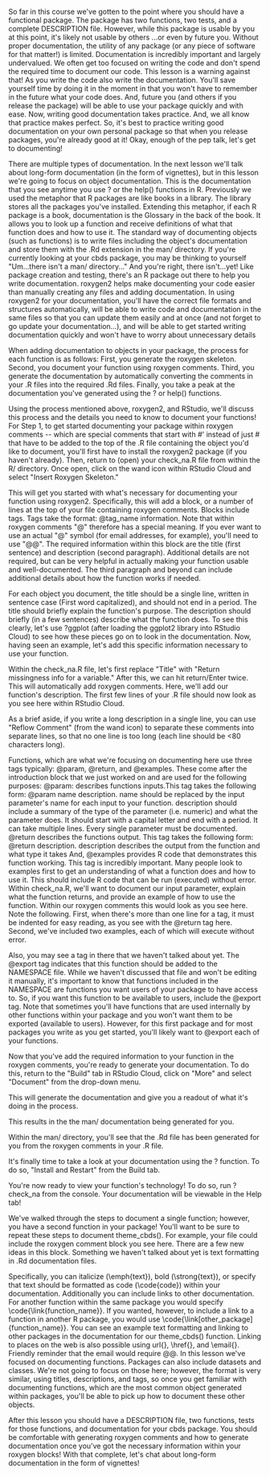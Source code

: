 So far in this course we've gotten to the point where you should have a functional package. The package has two functions, two tests, and a complete DESCRIPTION file. However, while this package is usable by you at this point, it's likely not usable by others ...or even by future you. Without proper documentation, the utility of any package (or any piece of software for that matter!) is limited.  Documentation is incredibly important and largely undervalued. We often get too focused on writing the code and don't spend the required time to document our code. This lesson is a warning against that! As you write the code also write the documentation. You'll save yourself time by doing it in the moment in that you won't have to remember in the future what your code does. And, future you (and others if you release the package) will be able to use your package quickly and with ease. Now, writing good documentation takes practice. And, we all know that practice makes perfect. So, it's best to practice writing good documentation on your own personal package so that when you release packages, you're already good at it! Okay, enough of the pep talk, let's get to documenting!

There are multiple types of documentation. In the next lesson we'll talk about long-form documentation (in the form of vignettes), but in this lesson we're going to focus on object documentation. This is the documentation that you see anytime you use ? or the help() functions in R. Previously we used the metaphor that R packages are like books in a library. The library stores all the packages you've installed. Extending this metaphor, if each R package is a book, documentation is the Glossary in the back of the book. It allows you to look up a function and receive definitions of what that function does and how to use it. The standard way of documenting objects (such as functions) is to write files including the object's documentation and store them with the .Rd extension in the man/ directory. If you're currently looking at your cbds package, you may be thinking to yourself "Um...there isn't a man/ directory..." And you're right, there isn't...yet! Like package creation and testing, there's an R package out there to help you write documentation. roxygen2 helps make documenting your code easier than manually creating any files and adding documentation. In using roxygen2 for your documentation, you'll have the correct file formats and structures automatically, will be able to write code and documentation in the same files so that you can update them easily and at once (and not forget to go update your documentation...), and will be able to get started writing documentation quickly and won't have to worry about unnecessary details

When adding documentation to objects in your package, the process for each function is as follows: First, you generate the roxygen skeleton. Second, you document your function using roxygen comments. Third, you generate the documentation by automatically converting the comments in your .R files into the required .Rd files. Finally, you take a peak at the documentation you've generated using the ? or help() functions.

Using the process mentioned above, roxygen2, and RStudio, we'll discuss this process and the details you need to know to document your functions! For Step 1, to get started documenting your package within roxygen comments -- which are special comments that start with #' instead of just # that have to be added to the top of the .R file containing the object you'd like to document, you'll first have to install the roxygen2 package (if you haven't already). Then, return to (open) your check_na.R file from within the R/ directory. Once open, click on the wand icon within RStudio Cloud and select "Insert Roxygen Skeleton." 

This will get you started with what's necessary for documenting your function using roxygen2. Specifically, this will add a block, or a number of lines at the top of your file containing roxygen comments. Blocks include tags. Tags take the format: @tag_name information. Note that within roxygen comments "@" therefore has a special meaning. If you ever want to use an actual "@" symbol (for email addresses, for example), you'll need to use "@@". The required information within this block are the title (first sentence) and description (second paragraph). Additional details are not required, but can be very helpful in actually making your function usable and well-documented. The third paragraph and beyond can include additional details about how the function works if needed.

For each object you document, the title should be a single line, written in sentence case (First word capitalized), and should not end in a period. The title should briefly explain the function's purpose. The description should briefly (in a few sentences) describe what the function does. To see this clearly, let's use ?ggplot (after loading the ggplot2 library into RStudio Cloud) to see how these pieces go on to look in the documentation. Now, having seen an example, let's add this specific information necessary to use your function.

Within the check_na.R file, let's first replace "Title" with "Return missingness info for a variable." After this, we can hit return/Enter twice. This will automatically add roxygen comments. Here, we'll add our function's description. The first few lines of your .R file should now look as you see here within RStudio Cloud.

As a brief aside, if you write a long description in a single line, you can use "Reflow Comment" (from the wand icon) to separate these comments into separate lines, so that no one line is too long (each line should be <80 characters long).

Functions, which are what we're focusing on documenting here use three tags typically: @param, @return, and @examples. These come after the introduction block that we just worked on and are used for the following purposes: @param: describes functions inputs.This tag takes the following form: @param name description. name should be replaced by the input parameter's name for each input to your function. description should include a summary of the type of the parameter (i.e. numeric) and what the parameter does. It should start with a capital letter and end with a period. It can take multiple lines. Every single parameter must be documented. @return describes the functions output. This tag takes the following form: @return description. description describes the output from the function and what type it takes And, @examples provides R code that demonstrates this function working. This tag is incredibly important. Many people look to examples first to get an understanding of what a function does and how to use it. This should include R code that can be run (executed) without error. Within check_na.R, we'll want to document our input parameter, explain what the function returns, and provide an example of how to use the function. Within our roxygen comments this would look as you see here. Note the following. First, when there's more than one line for a tag, it must be indented for easy reading, as you see with the @return tag here. Second, we've included two examples, each of which will execute without error.

Also, you may see a tag in there that we haven't talked about yet. The @export tag indicates that this function should be added to the NAMESPACE file. While we haven't discussed that file and won't be editing it manually, it's important to know that functions included in the NAMESPACE are functions you want users of your package to have access to. So, if you want this function to be available to users, include the @export tag. Note that sometimes you'll have functions that are used internally by other functions within your package and you won't want them to be exported (available to users). However, for this first package and for most packages you write as you get started, you'll likely want to @export each of your functions.

Now that you've add the required information to your function in the roxygen comments, you're ready to generate your documentation. To do this, return to the "Build" tab in RStudio Cloud, click on "More" and select "Document" from the drop-down menu.

This will generate the documentation and give you a readout of what it's doing in the process.

This results in the the man/ documentation being generated for you. 

Within the man/ directory, you'll see that the .Rd file has been generated for you from the roxygen comments in your .R file.

It's finally time to take a look at your documentation using the ? function. To do so, "Install and Restart" from the Build tab.

You're now ready to view your function's technology! To do so, run ?check_na from the console. Your documentation will be viewable in the Help tab!

We've walked through the steps to document a single function; however, you have a second function in your package! You'll want to be sure to repeat these steps to document theme_cbds(). For example, your file could include the roxygen comment block you see here. There are a few new ideas in this block. Something we haven't talked about yet is text formatting in .Rd documentation files. 

Specifically, you can italicize (\emph{text}), bold (\strong{text}), or specify that text should be formatted as code (\code{code}) within your documentation. Additionally you can include links to other documentation. For another function within the same package you would specify \code{\link{function_name}}. If you wanted, however, to include a link to a function in another R package, you would use \code{\link[other_package]{function_name}}. You can see an example text formatting and linking to other packages in the documentation for our theme_cbds() function. Linking to places on the web is also possible using url{}, \href{}, and \email{}. Friendly reminder that the email would require @@. In this lesson we've focused on documenting functions. Packages can also include datasets and classes. We're not going to focus on those here; however, the format is very similar, using titles, descriptions, and tags, so once you get familiar with documenting functions, which are the most common object generated within packages, you'll be able to pick up how to document these other objects.

After this lesson you should have a DESCRIPTION file, two functions, tests for those functions, and documentation for your cbds package. You should be comfortable with generating roxygen comments and how to generate documentation once you've got the necessary information within your roxygen blocks! With that complete, let's chat about long-form documentation in the form of vignettes!

